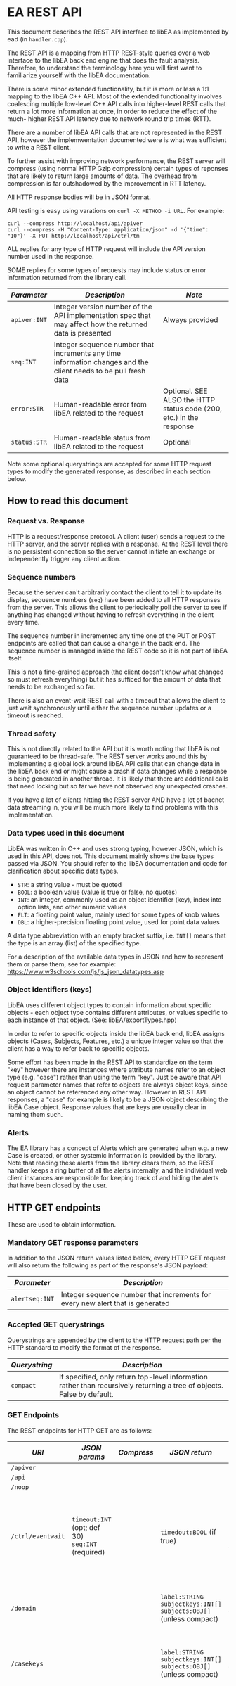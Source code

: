 # EA REST API

This document describes the REST API interface to libEA as implemented by ead (in `handler.cpp`).

The REST API is a mapping from HTTP REST-style queries over a web interface to the libEA back end engine that
does the fault analysis. Therefore, to understand the terminology here you will first want to familiarize yourself
with the libEA documentation.

There is some minor extended functionality, but it is more or less a 1:1 mapping to the libEA C++ API. Most
of the extended functionality involves coalescing multiple low-level C++ API calls into higher-level REST
calls that return a lot more information at once, in order to reduce the effect of the much- higher REST API
latency due to network round trip times (RTT).

There are a number of libEA API calls that are not represented in the REST API, however the implemwentation
documented were is what was sufficient to write a REST client.

To further assist with improving network performance, the REST server will compress (using normal HTTP Gzip
compression) certain types of reponses that are likely to return large amounts of data. The overhead from
compression is far outshadowed by the improvement in RTT latency.

All HTTP response bodies will be in JSON format.

API testing is easy using varations on `curl -X METHOD -i URL`.  For example:
```
curl --compress http://localhost/api/apiver
curl --compress -H "Content-Type: application/json" -d '{"time": "10"}' -X PUT http://localhost/api/ctrl/tm
```

ALL replies for any type of HTTP request will include the API version number used in the response.

SOME replies for some types of requests may include status or error information returned from the library call.

| *Parameter* | *Description* | *Note* |
| ----------- | ------------- | ------ |
| `apiver:INT` | Integer version number of the API implementation spec that may affect how the returned data is presented | Always provided |
| `seq:INT` | Integer sequence number that increments any time information changes and the client needs to be pull fresh data |
| `error:STR` | Human-readable error from libEA related to the request | Optional. SEE ALSO the HTTP status code (200, etc.) in the response |
| `status:STR` | Human-readable status from libEA related to the request | Optional |

Note some optional querystrings are accepted for some HTTP request types to modify the generated response, as described in each section below.

## How to read this document

### Request vs. Response

HTTP is a request/response protocol. A client (user) sends a request to the HTTP server, and the server replies with
a response. At the REST level there is no persistent connection so the server cannot initiate an exchange or
independently trigger any client action.

### Sequence numbers

Because the server can't arbitrarily contact the client to tell it to update its display, sequence numbers (`seq`)
have been added to all HTTP responses from the server. This allows the client to periodically poll the server
to see if anything has changed without having to refresh everything in the client every time.

The sequence number in incremented any time one of the PUT or POST endpoints are called that can cause a change
in the back end.  The sequence number is managed inside the REST code so it is not part of libEA itself.

This is not a fine-grained approach (the client doesn't know what changed so must refresh everything) but it has
sufficed for the amount of data that needs to be exchanged so far.

There is also an event-wait REST call with a timeout that allows the client to just wait synchronously until
either the sequence number updates or a timeout is reached.

### Thread safety

This is not directly related to the API but it is worth noting that libEA is not guaranteed to be thread-safe. The
REST server works around this by implementing a global lock around libEA API calls that can change data in the libEA
back end or might cause a crash if data changes while a response is being generated in another thread.  It is
likely that there are additional calls that need locking but so far we have not observed any unexpected crashes.

If you have a lot of clients hitting the REST server AND have a lot of bacnet data streaming in, you will be
much more likely to find problems with this implementation.

### Data types used in this document

LibEA was written in C++ and uses strong typing, however JSON, which is used in this API, does not. This
document mainly shows the base types passed via JSON. You should refer to the libEA documentation and code
for clarification about specific data types.

* `STR`: a string value - must be quoted
* `BOOL`: a boolean value (value is true or false, no quotes)
* `INT`: an integer, commonly used as an object identifier (key), index into option lists, and other numeric values
* `FLT`: a floating point value, mainly used for some types of knob values
* `DBL`: a higher-precision floating point value, used for point data values

A data type abbreviation with an empty bracket suffix, i.e. `INT[]` means that the type is an array (list) of the
specified type.

For a description of the available data types in JSON and how to represent them or parse them, see for
example: https://www.w3schools.com/js/js_json_datatypes.asp

### Object identifiers (keys)

LibEA uses different object types to contain information about specific objects - each object type contains
different attributes, or values specific to each instance of that object. (See: libEA/exportTypes.hpp)

In order to refer to specific objects inside the libEA back end, libEA assigns objects (Cases, Subjects,
Features, etc.) a unique integer value so that the client has a way to refer back to specific objects.

Some effort has been made in the REST API to standardize on the term "key" however there are instances where
attribute names refer to an object type (e.g. "case") rather than using the term "key". Just be aware that
API request parameter names that refer to objects are always object keys, since an object cannot be referenced any
other way. However in REST API responses, a "case" for example is likely to be a JSON object describing
the libEA Case object. Response values that are keys are usually clear in naming them such.

### Alerts

The EA library has a concept of Alerts which are generated when e.g. a new Case is created, or other systemic
information is provided by the library. Note that reading these alerts from the library clears them, so the REST
handler keeps a ring buffer of all the alerts internally, and the individual web client instances are responsible
for keeping track of and hiding the alerts that have been closed by the user.

## HTTP GET endpoints

These are used to obtain information.

### Mandatory GET response parameters

In addition to the JSON return values listed below, every HTTP GET request will also return the following as part
of the response's JSON payload:

| *Parameter* | *Description* |
| ----------- | ------------- |
| `alertseq:INT` | Integer sequence number that increments for every new alert that is generated |

### Accepted GET querystrings

Querystrings are appended by the client to the HTTP request path per the HTTP standard to modify the format of the response.

| *Querystring* | *Description* |
| ------------- | ------------- |
| `compact` | If specified, only return top-level information rather than recursively returning a tree of objects. False by default. |

### GET Endpoints

The REST endpoints for HTTP GET are as follows:


| *URI* | *JSON params* | *Compress* | *JSON return* | *Description* |
| ----- | ------------- | ---------- | ------------- | ------------- |
| `/apiver` | | | | |
| `/api` | | | | |
| `/noop` | | | | |
| `/ctrl/eventwait` | `timeout:INT` (opt; def 30)<br>`seq:INT` (required) | | `timedout:BOOL` (if true) | Waits up to `timeout` seconds for `seq` to update. Returns `timedout` if timeout was reached (no changes detected). |
| `/domain` | | | `label:STRING`<br>`subjectkeys:INT[]`<br>`subjects:OBJ[]` (unless compact) | Returns top-level domain information that will probably never change. |
| `/casekeys` | | | `label:STRING`<br>`subjectkeys:INT[]`<br>`subjects:OBJ[]` (unless compact) | Returns top-level domain information that will probably never change. |
| `/casecounts` | | | `casecounts:OBJ[]` | Returns a list of objects with attributes `subject:INT` and `cases:INT` where cases is the number of cases for that subject |
| `/case` | `key:INT` | * | `key:INT`<br>`label:STR`<br>`krono:INT` (if snapshot)<br>`report:STR[]`<br>`prompt:STR[]`<br>`options:STR[]`<br>`error:STR` (ONLY if error) | Returns the attributes from the corresponding case key (always recurses) OR the error message |
| `/cases` | `subject:INT` | * | `cases:OBJ[]` | Same as above but returns a list of case objects for a given subject |
| `/featurekeys` | `subject:INT` | | `featurekeys:INT[]` | Return a list of feature keys for the specified subject |
| `/feature` | `key:INT` | | `key:INT`<br>`type:INT`<br>`uai:INT`<br>`label:STR`<br>`units:STR`<br>`message:STR`<br>`state:STR`<br>`knobs:INT[]`<br>`histogram:INT`<br>`error:STR` (only if error) | Return all the feature attributes for the specified feature key OR an error |
| `/features` | `subject:INT` | * | `features:OBJ[]` | Same as above but returns a list of feature objects for a given subject |
| `/krono` | `key:INT` | * | `key:INT`<br>`reply:STR`<br>`type:INT`<br>`caption:STR`<br>`panes:INT[]`<br>`timestamps:INT[]`<br>`knobs:INT[]`<br>`error:STR` (ONLY if error) | Returns the attributes from the corresponding krono key OR the error message |
| `/subjectkeys` | | | `subjectkeys:INT[]` | Return a list of all the configured subject keys |
| `/subject` | `subject:INT` | * | `key:INT`<br>`idtext:STR`<br>`reply:STR`<br>`domain:INT`<br>`label:STR`<br>`info:STR[]`<br>`name:STR`<br>`featurekeys:INT[]`<br>`knobkeys:INT[]`<br>`rulekitkeys:INT[]`<br>`casekeys:INT[]`<br>`points:STR[]`<br>`features:OBJ[]` (not compact)<br>`knobs:OBJ[]` (not compact)<br>`rulekits:OBJ[]` (not compact)<br>`cases:OBJ[]` (not compact)<br>`error:STR` | Returns the attributes from the corresponding subject key OR the error message |
| `/subjects` | | * | `subjects:OBJ[]` | Same as above but returns a list of all the subject objects |
| `/alerts` | | * | `alerts:OBJ[]` | Returns a list of alert objects (consisting of `id:INT` and `message:STR` attributes) for all alerts in the ring buffer. Each client instance is reponsible for keeping track of events the user no longer wishes to see. |

## HTTP POST endpoints

These are used to cause an action.

### Mandatory POST response parameters

There are no additional mandatory parameters for POST besides the global ones shown above.

### Accepted POST querystrings

Querystrings are not neede with the POST endpoints.

### POST Endpoints

The REST endpoints for HTTP POST are as follows:

| *URI* | *JSON params* | *Compress* | *JSON return* | *Description* |
| ----- | ------------- | ---------- | ------------- | ------------- |
| `/ctrl/singlestep` | | | | Triggers libEA to process a set of submitted data. This updates `seq` |
| `/ctrl/shutdown` | | | | Triggers libEA to close any open files and release memory for a clean shutdown |

## HTTP PUT endpoints

These are used to submit data or change UI settings.

Note that ALL successful PUT requests will update the `seq` sequence number.

### Mandatory PUT response parameters

There are no additional mandatory parameters for PUT besides the global ones shown above.

| *Parameter* | *Description* |
| ----------- | ------------- |
| `returncode:INT` | libEA enumerated return code type as defined in libEA/exportTypes.hpp |

### Accepted PUT querystrings

Querystrings are not neede with the PUT endpoints.

### PUT Endpoints

The REST endpoints for HTTP PUT are as follows:

| *URI* | *JSON params* | *Compress* | *JSON return* | *Description* |
| ----- | ------------- | ---------- | ------------- | ------------- |
| `/ctrl/time` | `time:INT`| | | Submits a new timestamp to libEA to be associated with the next batch(es) of data |
| `/ctrl/sample` | `subject:INT`<br>`values:DBL[]`| | `returncode:INT` | Submits an array containing all the point data for the specified subject key using the last set timestamp (above) |
| `/ctrl/sampletimestamp` | `time:INT`<br>`values_by_subject:OBJ[]`| | `returncode:INT` | This function combines the 3 steps of setting a timestamp, submitting data to one or more subjects corresponding to that timestamp, and then calling the SingleStep function to process it in a single atomic operation. `values_by_subject` is an array of objects with attributes `subject:INT` and `values:DBL[]` like the calls above |
| `/ctrl/answercase` | `case:INT`<br>`answer:INT` | | `success:BOOL` | Reply to the specified case key with the answer of zero-based option `answer` (from the list of options in the case) |
| `/set/knob` | `key:INT`<br>`value:INT\|FLT` | | `success:BOOL` | Sets the knob specified by `key` to an integer or float value |
| `/set/histogram/mode` | `key:INT`<br>`value:INT` | | `success:BOOL` | Sets the mode of the histogram specified by `key` to `value` |
| `/set/histogram/span` | `key:INT`<br>`value:INT` | | `success:BOOL` | Sets the span of the histogram specified by `key` to `value` |

## HTTP DELETE endpoints

There are currently no DELETE endpoints.
